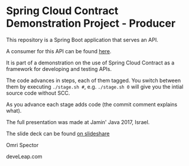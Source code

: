 # Spring Cloud Contract Demonstration Project - Producer

This repository is a Spring Boot application that serves an API.

A consumer for this API can be found [here](https://github.com/ospector/jj2017-scc-consumer).

It is part of a demonstration on the use of Spring Cloud Contract as a framework for developing and testing APIs.

The code advances in steps, each of them tagged. You switch between them by executing `./stage.sh #`, e.g. `./stage.sh 0` will give you the intial source code without SCC.

As you advance each stage adds code (the commit comment explains what).

The full presentation was made at Jamin' Java 2017, Israel.

The slide deck can be found [on slideshare](https://www.slideshare.net/omrispector/coordinating-microservices-spring-cloud-contract)

Omri Spector

deveLeap.com
